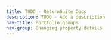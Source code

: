 ```yaml
---
title: TODO - ReturnSuite Docs
description: TODO - Add a description
nav-title: Portfolio groups
nav-group: Changing property details
---
```

